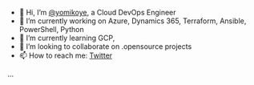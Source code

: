 - 👋 Hi, I’m [@yomikoye](https://github.com/yomikoye/), a Cloud DevOps Engineer
- 🔭 I’m currently working on Azure, Dynamics 365, Terraform, Ansible, PowerShell, Python
- 🌱 I’m currently learning GCP, 
- 💞️ I’m looking to collaborate on .opensource projects
- 📫 How to reach me: [Twitter](https://www.twittwer.com/general_abayomi)

...

<!---
yomikoye/yomikoye is a ✨ special ✨ repository because its `README.md` (this file) appears on your GitHub profile.
You can click the Preview link to take a look at your changes.
--->

